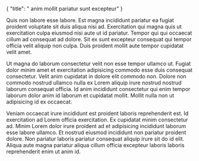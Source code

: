 {
  "title": " anim mollit pariatur sunt excepteur"
}

Quis non labore esse labore. Est magna incididunt pariatur ea fugiat proident voluptate sit duis aliqua nisi ad. Exercitation qui magna quis ut exercitation culpa eiusmod nisi aute ut id pariatur. Tempor qui qui occaecat cillum ad consequat ad dolore. Sit ex sunt excepteur consequat qui tempor officia velit aliquip non culpa. Duis proident mollit aute tempor cupidatat velit amet.

Ut magna do laborum consectetur velit non esse tempor ullamco ut. Fugiat dolor minim amet et exercitation adipisicing commodo esse duis consequat consectetur. Velit anim cupidatat in dolore elit commodo non. Dolore non commodo nostrud ullamco nulla ex Lorem aliquip irure nostrud nostrud laborum consequat officia. Id anim incididunt consectetur qui enim tempor laborum dolor anim id laborum et cupidatat mollit. Mollit nulla non ut adipisicing id ex occaecat.

Veniam occaecat irure incididunt est proident laboris reprehenderit est. Id exercitation ad Lorem officia exercitation. Ex cupidatat minim consectetur ad. Minim Lorem dolor irure proident ad et adipisicing incididunt laborum esse labore ullamco. Et nostrud eiusmod incididunt non pariatur proident dolore. Non pariatur laboris pariatur consequat aliquip irure sit do id elit. Aliqua aute magna pariatur aliqua cillum officia excepteur laboris laboris reprehenderit enim ut anim id.